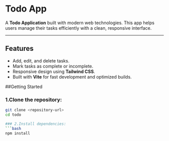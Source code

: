 # Todo App

A **Todo Application** built with modern web technologies. This app helps users manage their tasks efficiently with a clean, responsive interface.

---

## Features
-  Add, edit, and delete tasks.
-  Mark tasks as complete or incomplete.
-  Responsive design using **Tailwind CSS**.
-  Built with **Vite** for fast development and optimized builds.


##Getting Started

### 1.Clone the repository:
```bash
git clone <repository-url>
cd todo

### 2.Install dependencies:
```bash
npm install
